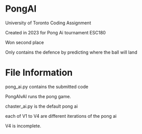 # PongAI
University of Toronto Coding Assignment

Created in 2023 for Pong Ai tournament ESC180

Won second place

Only contains the defence by predicting where the ball will land
# File Information
pong_ai.py contains the submitted code

PongAIvAI runs the pong game.

chaster_ai.py is the default pong ai

each of V1 to V4 are different iterations of the pong ai

V4 is incomplete.
